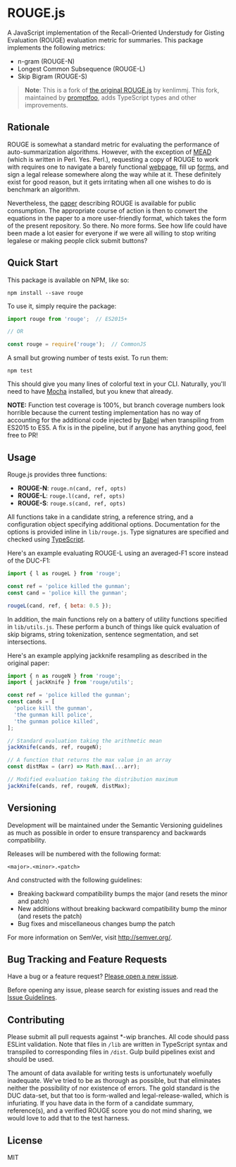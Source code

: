 # ROUGE.js

A JavaScript implementation of the Recall-Oriented Understudy for Gisting Evaluation (ROUGE) evaluation metric for summaries. This package implements the following metrics:

- n-gram (ROUGE-N)
- Longest Common Subsequence (ROUGE-L)
- Skip Bigram (ROUGE-S)

> **Note**: This is a fork of [the original ROUGE.js](https://github.com/kenlimmj/rouge) by kenlimmj. This fork, maintained by [promptfoo](https://promptfoo.dev/), adds TypeScript types and other improvements.

## Rationale

ROUGE is somewhat a standard metric for evaluating the performance of auto-summarization algorithms. However, with the exception of [MEAD](http://www.summarization.com/mead/) (which is written in Perl. Yes. Perl.), requesting a copy of ROUGE to work with requires one to navigate a barely functional [webpage](http://www.isi.edu/licensed-sw/see/rouge/), fill up [forms](http://www.berouge.com/Pages/DownloadROUGE.aspx), and sign a legal release somewhere along the way while at it. These definitely exist for good reason, but it gets irritating when all one wishes to do is benchmark an algorithm.

Nevertheless, the [paper](http://www.aclweb.org/anthology/W04-1013) describing ROUGE is available for public consumption. The appropriate course of action is then to convert the equations in the paper to a more user-friendly format, which takes the form of the present repository. So there. No more forms. See how life could have been made a lot easier for everyone if we were all willing to stop writing legalese or making people click submit buttons?

## Quick Start

This package is available on NPM, like so:

```shell
npm install --save rouge
```

To use it, simply require the package:

```javascript
import rouge from 'rouge';  // ES2015+

// OR

const rouge = require('rouge');  // CommonJS
```

A small but growing number of tests exist. To run them:

```shell
npm test
```

This should give you many lines of colorful text in your CLI. Naturally, you'll need to have [Mocha](https://mochajs.org/) installed, but you knew that already.

**NOTE:** Function test coverage is 100%, but branch coverage numbers look horrible because the current testing implementation has no way of accounting for the additional code injected by [Babel](https://babeljs.io/) when transpiling from ES2015 to ES5. A fix is in the pipeline, but if anyone has anything good, feel free to PR!

## Usage

Rouge.js provides three functions:

- **ROUGE-N**: `rouge.n(cand, ref, opts)`
- **ROUGE-L**: `rouge.l(cand, ref, opts)`
- **ROUGE-S**: `rouge.s(cand, ref, opts)`

All functions take in a candidate string, a reference string, and a configuration object specifying additional options. Documentation for the options is provided inline in `lib/rouge.js`. Type signatures are specified and checked using [TypeScript](https://www.typescriptlang.org/).

Here's an example evaluating ROUGE-L using an averaged-F1 score instead of the DUC-F1:

```javascript
import { l as rougeL } from 'rouge';

const ref = 'police killed the gunman';
const cand = 'police kill the gunman';

rougeL(cand, ref, { beta: 0.5 });
```

In addition, the main functions rely on a battery of utility functions specified in `lib/utils.js`. These perform a bunch of things like quick evaluation of skip bigrams, string tokenization, sentence segmentation, and set intersections.

Here's an example applying jackknife resampling as described in the original paper:

```javascript
import { n as rougeN } from 'rouge';
import { jackKnife } from 'rouge/utils';

const ref = 'police killed the gunman';
const cands = [
  'police kill the gunman',
  'the gunman kill police',
  'the gunman police killed',
];

// Standard evaluation taking the arithmetic mean
jackKnife(cands, ref, rougeN);

// A function that returns the max value in an array
const distMax = (arr) => Math.max(...arr);

// Modified evaluation taking the distribution maximum
jackKnife(cands, ref, rougeN, distMax);
```

## Versioning

Development will be maintained under the Semantic Versioning guidelines as much as possible in order to ensure transparency and backwards compatibility.

Releases will be numbered with the following format:

`<major>.<minor>.<patch>`

And constructed with the following guidelines:

- Breaking backward compatibility bumps the major (and resets the minor and patch)
- New additions without breaking backward compatibility bump the minor (and resets the patch)
- Bug fixes and miscellaneous changes bump the patch

For more information on SemVer, visit http://semver.org/.

## Bug Tracking and Feature Requests

Have a bug or a feature request? [Please open a new issue](https://github.com/promptfoo/rouge/issues).

Before opening any issue, please search for existing issues and read the [Issue Guidelines](CONTRIBUTING.md).

## Contributing

Please submit all pull requests against *-wip branches. All code should pass ESLint validation. Note that files in `/lib` are written in TypeScript syntax and transpiled to corresponding files in `/dist`. Gulp build pipelines exist and should be used.

The amount of data available for writing tests is unfortunately woefully inadequate. We've tried to be as thorough as possible, but that eliminates neither the possibility of nor existence of errors. The gold standard is the DUC data-set, but that too is form-walled and legal-release-walled, which is infuriating. If you have data in the form of a candidate summary, reference(s), and a verified ROUGE score you do not mind sharing, we would love to add that to the test harness.

## License

MIT